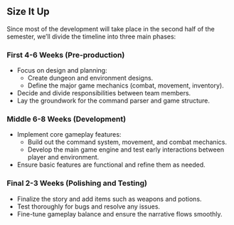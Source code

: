 ## Size It Up

Since most of the development will take place in the second half of the semester, we’ll divide the timeline into three main phases:

### First 4-6 Weeks (Pre-production)
- Focus on design and planning:
  - Create dungeon and environment designs.
  - Define the major game mechanics (combat, movement, inventory).
- Decide and divide responsibilities between team members.
- Lay the groundwork for the command parser and game structure.

### Middle 6-8 Weeks (Development)
- Implement core gameplay features:
  - Build out the command system, movement, and combat mechanics.
  - Develop the main game engine and test early interactions between player and environment.
- Ensure basic features are functional and refine them as needed.

### Final 2-3 Weeks (Polishing and Testing)
- Finalize the story and add items such as weapons and potions.
- Test thoroughly for bugs and resolve any issues.
- Fine-tune gameplay balance and ensure the narrative flows smoothly.
